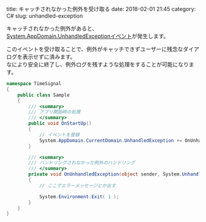 title: キャッチされなかった例外を受け取る
date: 2018-02-01 21:45
category: C#
slug: unhandled-exception

キャッチされなかった例外があると、[System.AppDomain.UnhandledExceptionイベント](https://msdn.microsoft.com/ja-jp/library/system.appdomain.unhandledexception(v=vs.110).aspx)が発生します。

このイベントを受け取ることで、例外がキャッチできずユーザーに残念なダイアログを表示せずに済みます。  
なにより安全に終了し、例外ログを残すような処理をすることが可能になります。

```csharp  
namespace TimeSignal
{
	public class Sample
	{
		/// <summary>
		/// アプリ開始時の処理
		/// </summary>
		public void OnStartUp()
		{
			// イベントを登録
			System.AppDomain.CurrentDomain.UnhandledException += OnUnhandledException;
		}

		/// <summary>
		/// ハンドリングされなかった例外のハンドリング
		/// </summary>
		private void OnUnhandledException(object sender, System.UnhandledExceptionEventArgs e)
		{
			// ここでエラーメッセージとか出す

			System.Environment.Exit( 1 );
		}
	}
}
```
